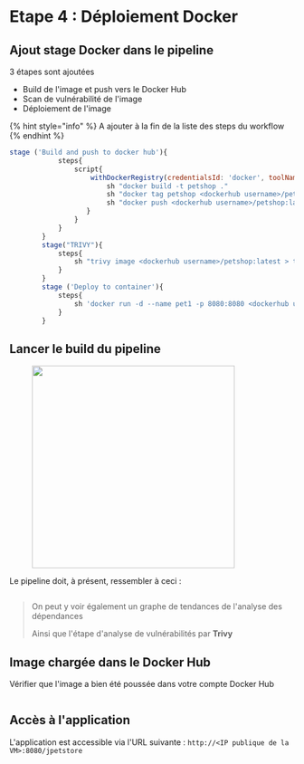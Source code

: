 # Etape 4 : Déploiement Docker



## **Ajout stage Docker dans le pipeline**

3 étapes sont ajoutées&#x20;

* Build de l'image et push vers le Docker Hub
* Scan de vulnérabilité de l'image
* Déploiement de l'image

{% hint style="info" %}
A ajouter à la fin de la liste des steps du workflow
{% endhint %}

```javascript
stage ('Build and push to docker hub'){
            steps{
                script{
                    withDockerRegistry(credentialsId: 'docker', toolName: 'docker') {
                        sh "docker build -t petshop ."
                        sh "docker tag petshop <dockerhub username>/petshop:latest"
                        sh "docker push <dockerhub username>/petshop:latest"
                   }
                }
            }
        }
        stage("TRIVY"){
            steps{
                sh "trivy image <dockerhub username>/petshop:latest > trivy.txt"
            }
        }
        stage ('Deploy to container'){
            steps{
                sh 'docker run -d --name pet1 -p 8080:8080 <dockerhub username>/petshop:latest'
            }
        }
```

## Lancer le build du pipeline&#x20;

<figure><img src="../.gitbook/assets/image (15).png" alt="" width="358"><figcaption></figcaption></figure>

Le pipeline doit, à présent, ressembler à ceci :

<figure><img src="https://github.com/smontri/esgi-devsecops/raw/main/images/Job4.jpg" alt=""><figcaption></figcaption></figure>

> On peut y voir également un graphe de tendances de l'analyse des dépendances
>
> Ainsi que l'étape d'analyse de vulnérabilités par **Trivy**

## **Image chargée dans le Docker Hub**

Vérifier que l'image a bien été poussée dans votre compte Docker Hub

<figure><img src="https://github.com/smontri/esgi-devsecops/raw/main/images/dockerhub.jpg" alt=""><figcaption></figcaption></figure>

## **Accès à l'application**

L'application est accessible via l'URL suivante : `http://<IP publique de la VM>:8080/jpetstore`

<figure><img src="https://github.com/smontri/esgi-devsecops/raw/main/images/jpetstore.jpg" alt=""><figcaption></figcaption></figure>
